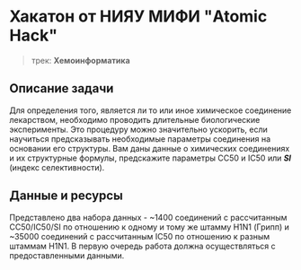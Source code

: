# Хакатон от НИЯУ МИФИ "Atomic Hack"
> трек: **Хемоинформатика**
## Описание задачи
Для определения того, является ли то или иное химическое соединение лекарством, необходимо проводить длительные биологические эксперименты. Это процедуру можно значительно ускорить, если научиться предсказывать необходимые параметры соединения на основании его структуры. Вам даны данные о химических соединениях и их структурные формулы, предскажите параметры CC50 и IC50 или ***SI*** (индекс селективности).
## Данные и ресурсы
Представлено два набора данных - ~1400 соединений с рассчитанным CC50/IC50/SI по отношению к одному и тому же штамму H1N1 (Грипп) и ~35000 соединений с рассчитанным IC50 по отношению к разным штаммам H1N1. В первую очередь работа должна осуществляться с предоставленными данными.
